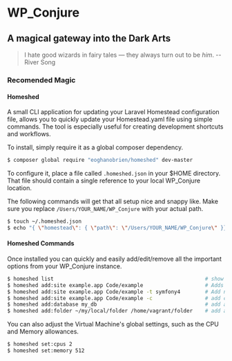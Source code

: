 # WP_Conjure
## A magical gateway into the Dark Arts

> I hate good wizards in fairy tales — they always turn out to be _him_.
>     -- River Song


### Recomended Magic

#### Homeshed
A small CLI application for updating your Laravel Homestead configuration file, allows you to quickly update your Homestead.yaml file using simple commands. The tool is especially useful for creating development shortcuts and workflows.

To install, simply require it as a global composer dependency.
```bash
$ composer global require "eoghanobrien/homeshed" dev-master
```

To configure it, place a file called `.homeshed.json` in your $HOME directory. That file should contain a single reference to your local WP_Conjure location. 

The following commands will get that all setup nice and snappy like. Make sure you replace `/Users/YOUR_NAME/WP_Conjure` with your actual path.
```bash
$ touch ~/.homeshed.json
$ echo "{ \"homestead\": { \"path\": \"/Users/YOUR_NAME/WP_Conjure\" }}" | ~/.homeshed.json
```

#### Homeshed Commands
Once installed you can quickly and easily add/edit/remove all the important options from your WP_Conjure instance.
```bash
$ homeshed list                                                 # show all commands
$ homeshed add:site example.app Code/example                    # Adds a new site or updates an existing site
$ homeshed add:site example.app Code/example -t symfony4        # Add new site based on a type https://laravel.com/docs/5.5/homestead#site-types
$ homeshed add:site example.app Code/example -c                 # add cron schedule to site
$ homeshed add:database my_db                                   # add a new database
$ homeshed add:folder ~/my/local/folder /home/vagrant/folder    # add a shared folder from local to VM
```

You can also adjust the Virtual Machine's global settings, such as the CPU and Memory allowances.
```bash
$ homeshed set:cpus 2
$ homeshed set:memory 512
```